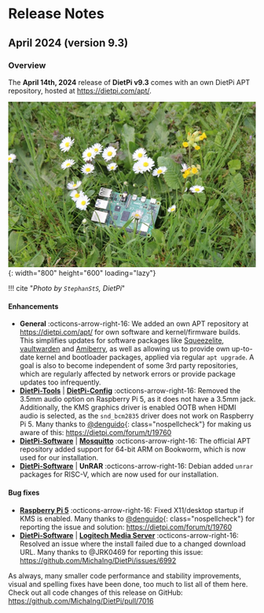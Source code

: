 # Release Notes

## April 2024 (version 9.3)

### Overview

The **April 14th, 2024** release of **DietPi v9.3** comes with an own DietPi APT repository, hosted at <https://dietpi.com/apt/>.

![Raspberry Pi 5](../assets/images/dietpi-release-v9_03.jpg){: width="800" height="600" loading="lazy"}

!!! cite "*Photo by `StephanStS`, DietPi*"

#### Enhancements

- **General** :octicons-arrow-right-16: We added an own APT repository at <https://dietpi.com/apt/> for own software and kernel/firmware builds. This simplifies updates for software packages like [Squeezelite](../software/media.md#squeezelite), [vaultwarden](../software/cloud.md#vaultwarden) and [Amiberry](../software/gaming.md#amiberry), as well as allowing us to provide own up-to-date kernel and bootloader packages, applied via regular `apt upgrade`. A goal is also to become independent of some 3rd party repositories, which are regularly affected by network errors or provide package updates too infrequently.
- [**DietPi-Tools**](../dietpi_tools.md) | [**DietPi-Config**](../dietpi_tools/system_configuration.md#dietpi-config) :octicons-arrow-right-16: Removed the 3.5mm audio option on Raspberry Pi 5, as it does not have a 3.5mm jack. Additionally, the KMS graphics driver is enabled OOTB when HDMI audio is selected, as the `snd_bcm2835` driver does not work on Raspberry Pi 5. Many thanks to [@denguido](https://dietpi.com/forum/u/denguido){: class="nospellcheck"} for making us aware of this: <https://dietpi.com/forum/t/19760>
- [**DietPi-Software**](../dietpi_tools/software_installation.md#dietpi-software) | [**Mosquitto**](../software/hardware_projects.md#mosquitto) :octicons-arrow-right-16: The official APT repository added support for 64-bit ARM on Bookworm, which is now used for our installation.
- [**DietPi-Software**](../dietpi_tools/software_installation.md#dietpi-software) | **UnRAR** :octicons-arrow-right-16: Debian added `unrar` packages for RISC-V, which are now used for our installation.

#### Bug fixes

- [**Raspberry Pi 5**](../hardware.md#raspberry-pi) :octicons-arrow-right-16: Fixed X11/desktop startup if KMS is enabled. Many thanks to [@denguido](https://dietpi.com/forum/u/denguido){: class="nospellcheck"} for reporting the issue and solution: <https://dietpi.com/forum/t/19760>
- [**DietPi-Software**](../dietpi_tools/software_installation.md#dietpi-software) | [**Logitech Media Server**](../software/media.md#logitech-media-server) :octicons-arrow-right-16: Resolved an issue where the install failed due to a changed download URL. Many thanks to @JRK0469 for reporting this issue: <https://github.com/MichaIng/DietPi/issues/6992>

As always, many smaller code performance and stability improvements, visual and spelling fixes have been done, too much to list all of them here. Check out all code changes of this release on GitHub: <https://github.com/MichaIng/DietPi/pull/7016>
